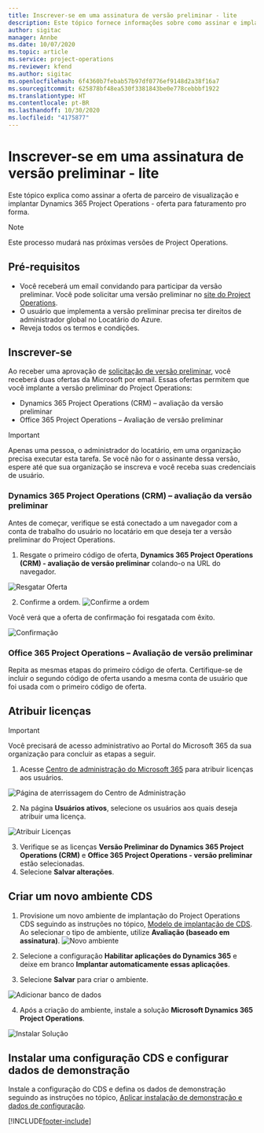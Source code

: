 ```yaml
---
title: Inscrever-se em uma assinatura de versão preliminar - lite
description: Este tópico fornece informações sobre como assinar e implantar a implantação simplificada do Project Operations - transação para faturamento pro forma.
author: sigitac
manager: Annbe
ms.date: 10/07/2020
ms.topic: article
ms.service: project-operations
ms.reviewer: kfend
ms.author: sigitac
ms.openlocfilehash: 6f4360b7febab57b97df0776ef9148d2a38f16a7
ms.sourcegitcommit: 625878bf48ea530f3381843be0e778cebbbf1922
ms.translationtype: HT
ms.contentlocale: pt-BR
ms.lasthandoff: 10/30/2020
ms.locfileid: "4175877"
---
```

# <a name="sign-up-for-a-preview-subscription---lite"></a>Inscrever-se em uma assinatura de versão preliminar - lite 

Este tópico explica como assinar a oferta de parceiro de visualização e implantar Dynamics 365 Project Operations - oferta para faturamento pro forma.

> [!NOTE]
> Este processo mudará nas próximas versões de Project Operations.

## <a name="prerequisites"></a>Pré-requisitos

- Você receberá um email convidando para participar da versão preliminar. Você pode solicitar uma versão preliminar no [site do Project Operations](https://dynamics.microsoft.com/en-us/project-operations/overview/).
- O usuário que implementa a versão preliminar precisa ter direitos de administrador global no Locatário do Azure.
- Reveja todos os termos e condições.

## <a name="subscribe"></a>Inscrever-se

Ao receber uma aprovação de [solicitação de versão preliminar](https://forms.office.com/FormsPro/Pages/ResponsePage.aspx?id=v4j5cvGGr0GRqy180BHbR56j8lZs0FdAvwT75_WNFyxUMkRDV1NYQU5TNjE2VjhKOVBUNVg2R0s1NC4u), você receberá duas ofertas da Microsoft por email. Essas ofertas permitem que você implante a versão preliminar do Project Operations:

- Dynamics 365 Project Operations (CRM) – avaliação da versão preliminar
- Office 365 Project Operations – Avaliação de versão preliminar

> [!IMPORTANT]
> Apenas uma pessoa, o administrador do locatário, em uma organização precisa executar esta tarefa. Se você não for o assinante dessa versão, espere até que sua organização se inscreva e você receba suas credenciais de usuário.

### <a name="dynamics-365-project-operations-crm---preview-trial"></a>Dynamics 365 Project Operations (CRM) – avaliação da versão preliminar 

Antes de começar, verifique se está conectado a um navegador com a conta de trabalho do usuário no locatário em que deseja ter a versão preliminar do Project Operations.

1. Resgate o primeiro código de oferta, **Dynamics 365 Project Operations (CRM) - avaliação de versão preliminar** colando-o na URL do navegador.

![Resgatar Oferta](./media/16RedeemFirstOfferNew.png)

2. Confirme a ordem.
![Confirme a ordem](./media/17ConfirmOrderNew.png)

Você verá que a oferta de confirmação foi resgatada com êxito.

![Confirmação](./media/18OrderConfirmationNew.png)

### <a name="office-365-project-operations---preview-trial"></a>Office 365 Project Operations – Avaliação de versão preliminar

Repita as mesmas etapas do primeiro código de oferta. Certifique-se de incluir o segundo código de oferta usando a mesma conta de usuário que foi usada com o primeiro código de oferta.

## <a name="assign-licenses"></a>Atribuir licenças

> [!IMPORTANT]
> Você precisará de acesso administrativo ao Portal do Microsoft 365 da sua organização para concluir as etapas a seguir.


1. Acesse [Centro de administração do Microsoft 365](https://portal.office.com/) para atribuir licenças aos usuários.

![Página de aterrissagem do Centro de Administração](./media/14AdminPortal.png)

2. Na página **Usuários ativos**, selecione os usuários aos quais deseja atribuir uma licença.

![Atribuir Licenças](./media/15AssignLicenses.png)

3. Verifique se as licenças **Versão Preliminar do Dynamics 365 Project Operations (CRM)** e **Office 365 Project Operations - versão preliminar** estão selecionadas. 
4. Selecione **Salvar alterações**.

## <a name="create-a-new-cds-environment"></a>Criar um novo ambiente CDS

1. Provisione um novo ambiente de implantação do Project Operations CDS seguindo as instruções no tópico, [Modelo de implantação de CDS](lite-deployment.md). Ao selecionar o tipo de ambiente, utilize **Avaliação (baseado em assinatura)**.
![Novo ambiente](./media/19CreateEnvironment.png)

2. Selecione a configuração **Habilitar aplicações do Dynamics 365** e deixe em branco **Implantar automaticamente essas aplicações**.  
3. Selecione **Salvar** para criar o ambiente.

![Adicionar banco de dados](./media/20CreateEnvironment1.png)

4. Após a criação do ambiente, instale a solução **Microsoft Dynamics 365 Project Operations**. 

![Instalar Solução](./media/21InstallSolution.png)

## <a name="install-a-cds-configuration-and-setup-demo-data"></a>Instalar uma configuração CDS e configurar dados de demonstração

Instale a configuração do CDS e defina os dados de demonstração seguindo as instruções no tópico, [Aplicar instalação de demonstração e dados de configuração](lite-apply-demo-setup-config-data.md).


[!INCLUDE[footer-include](../includes/footer-banner.md)]